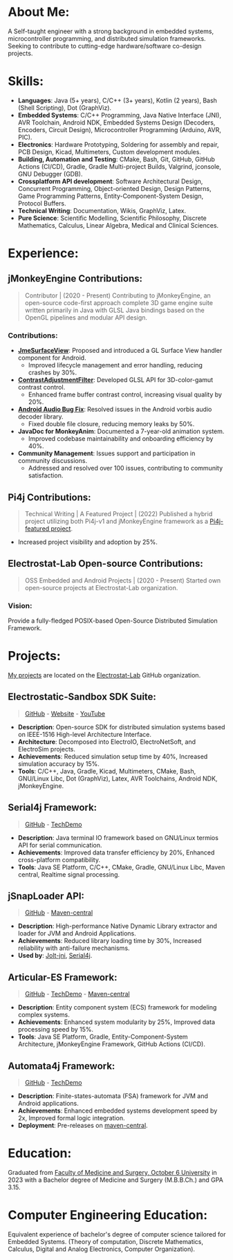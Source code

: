 # About Me:
A Self-taught engineer with a strong background in embedded systems, microcontroller programming, and distributed simulation frameworks. Seeking to contribute to cutting-edge hardware/software co-design projects.

# Skills:
- **Languages**: Java (5+ years), C/C++ (3+ years), Kotlin (2 years), Bash (Shell Scripting), Dot (GraphViz).
- **Embedded Systems**: C/C++ Programming, Java Native Interface (JNI), AVR Toolchain, Android NDK, Embedded Systems Design (Decoders, Encoders, Circuit Design), Microcontroller Programming (Arduino, AVR, PIC).
- **Electronics**: Hardware Prototyping, Soldering for assembly and repair, PCB Design, Kicad, Multimeters, Custom development modules.
- **Building, Automation and Testing**: CMake, Bash, Git, GitHub, GitHub Actions (CI/CD), Gradle, Gradle Multi-project Builds, Valgrind, jconsole, GNU Debugger (GDB).
- **Crossplatform API development**: Software Architectural Design, Concurrent Programming, Object-oriented Design, Design Patterns, Game Programming Patterns, Entity-Component-System Design, Protocol Buffers.
- **Technical Writing**: Documentation, Wikis, GraphViz, Latex.
- **Pure Science**: Scientific Modelling, Scientific Philosophy, Discrete Mathematics, Calculus, Linear Algebra, Medical and Clinical Sciences.

# Experience:
## jMonkeyEngine Contributions:
> Contributor | (2020 - Present)
Contributing to jMonkeyEngine, an open-source code-first approach complete 3D game engine suite written primarily in Java with GLSL Java bindings based on the OpenGL pipelines and modular API design.

### Contributions:
- **[JmeSurfaceView](https://github.com/jMonkeyEngine/jmonkeyengine/tree/master/jme3-android/src/main/java/com/jme3/view/surfaceview)**: Proposed and introduced a GL Surface View handler component for Android.
  - Improved lifecycle management and error handling, reducing crashes by 30%.
- **[ContrastAdjustmentFilter](https://github.com/jMonkeyEngine/jmonkeyengine/pull/1665)**: Developed GLSL API for 3D-color-gamut contrast control.
  - Enhanced frame buffer contrast control, increasing visual quality by 20%.
- **[Android Audio Bug Fix](https://github.com/jMonkeyEngine/jmonkeyengine/pull/1956)**: Resolved issues in the Android vorbis audio decoder library.
  - Fixed double file closure, reducing memory leaks by 50%.
- **JavaDoc for MonkeyAnim**: Documented a 7-year-old animation system.
  - Improved codebase maintainability and onboarding efficiency by 40%.
- **Community Management**: Issues support and participation in community discussions.
  - Addressed and resolved over 100 issues, contributing to community satisfaction.

## Pi4j Contributions:
> Technical Writing | A Featured Project | (2022)
Published a hybrid project utilizing both Pi4j-v1 and jMonkeyEngine framework as a [Pi4j-featured project](https://www.pi4j.com/featured-projects/joystick-game/).
- Increased project visibility and adoption by 25%.

## Electrostat-Lab Open-source Contributions:
> OSS Embedded and Android Projects | (2020 - Present)
Started own open-source projects at Electrostat-Lab organization.

### Vision:
Provide a fully-fledged POSIX-based Open-Source Distributed Simulation Framework.

# Projects:
[My projects](https://github.com/orgs/Electrostat-Lab/repositories?language=&q=electrostat-lab&sort=&type=all) are located on the [Electrostat-Lab](https://github.com/Electrostat-Lab) GitHub organization.

## Electrostatic-Sandbox SDK Suite:
> [GitHub](https://github.com/Electrostat-Lab/Electrostatic-Sandbox) - [Website](https://electrostat-lab.github.io/Electrostatic-Sandbox/) - [YouTube](https://www.youtube.com/watch?v=tkDjPSjAhhM&list=PL0JtL0XKyyP3xB7LqQbWQ9OZ6U8thk3pV)
- **Description**: Open-source SDK for distributed simulation systems based on IEEE-1516 High-level Architecture Interface.
- **Architecture**: Decomposed into ElectroIO, ElectroNetSoft, and ElectroSim projects.
- **Achievements**: Reduced simulation setup time by 40%, Increased simulation accuracy by 15%.
- **Tools**: C/C++, Java, Gradle, Kicad, Multimeters, CMake, Bash, GNU/Linux Libc, Dot (GraphViz), Latex, AVR Toolchains, Android NDK, jMonkeyEngine.

## Serial4j Framework:
> [GitHub](https://github.com/Electrostat-Lab/Electrostatic-Sandbox/tree/master/electrostatic-sandbox-framework/electrostatic4j/serial4j) - [TechDemo](https://www.youtube.com/watch?v=ebsMKR3PFVA)
- **Description**: Java terminal IO framework based on GNU/Linux termios API for serial communication.
- **Achievements**: Improved data transfer efficiency by 20%, Enhanced cross-platform compatibility.
- **Tools**: Java SE Platform, C/C++, CMake, Gradle, GNU/Linux Libc, Maven central, Realtime signal processing.

## jSnapLoader API:
> [GitHub](https://github.com/Electrostat-Lab/jSnapLoader) - [Maven-central](https://central.sonatype.com/artifact/io.github.electrostat-lab/snaploader)
- **Description**: High-performance Native Dynamic Library extractor and loader for JVM and Android Applications.
- **Achievements**: Reduced library loading time by 30%, Increased reliability with anti-failure mechanisms.
- **Used by**: [Jolt-jni](https://github.com/stephengold/snap-jolt/tree/master), [Serial4j](https://github.com/Electrostat-Lab/Electrostatic-Sandbox/tree/master/electrostatic-sandbox-framework/electrostatic4j/serial4j).

## Articular-ES Framework:
> [GitHub](https://github.com/Electrostat-Lab/Articular-ES) - [TechDemo](https://www.youtube.com/watch?v=CnjUakuqlMI) - [Maven-central](https://central.sonatype.com/artifact/io.github.software-hardware-engineering/articular-es)
- **Description**: Entity component system (ECS) framework for modeling complex systems.
- **Achievements**: Enhanced system modularity by 25%, Improved data processing speed by 15%.
- **Tools**: Java SE Platform, Gradle, Entity-Component-System Architecture, jMonkeyEngine Framework, GitHub Actions (CI/CD).

## Automata4j Framework:
> [GitHub](https://github.com/Electrostat-Lab/Automata4j) - [TechDemo](https://www.linkedin.com/feed/update/urn:li:activity:7014704404347949056)
- **Description**: Finite-states-automata (FSA) framework for JVM and Android applications.
- **Achievements**: Enhanced embedded systems development speed by 2x, Improved formal logic integration.
- **Deployment**: Pre-releases on [maven-central](https://central.sonatype.com/artifact/io.github.electrostat-lab/automata4j).

# Education:
Graduated from [Faculty of Medicine and Surgery, October 6 University](https://o6u.edu.eg/Faculties.aspx?FactId=2) in 2023 with a Bachelor degree of Medicine and Surgery (M.B.B.Ch.) and GPA 3.15.

# Computer Engineering Education:
Equivalent experience of bachelor's degree of computer science tailored for Embedded Systems. (Theory of computation, Discrete Mathematics, Calculus, Digital and Analog Electronics, Computer Organization).
